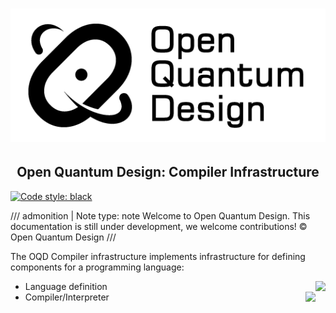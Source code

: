 # ![Open Quantum Design](./img/oqd-logo-text.png)

<div align="center">
    <h2 align="center">
    Open Quantum Design: Compiler Infrastructure
    </h2>
</div>

[![Code style: black](https://img.shields.io/badge/code%20style-black-000000.svg)](https://github.com/ambv/black)

<!-- prettier-ignore -->
/// admonition | Note
    type: note
Welcome to Open Quantum Design.
This documentation is still under development, we welcome contributions! © Open Quantum Design
///


The OQD Compiler infrastructure implements infrastructure for defining components for a programming language:

- Language definition <div style="float:right"> [![](https://img.shields.io/badge/details-E040FB)](explanation/language)</div>
- Compiler/Interpreter <div style="float:right"> [![](https://img.shields.io/badge/details-E040FB)](explanation/infrastructure)</div>
